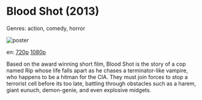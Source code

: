 # Blood Shot (2013)

Genres: action, comedy, horror

![poster](http://image.tmdb.org/t/p/w500/zoG1f6fN9TjrsFdJnxrHAZFxvoY.jpg)

en:
  [720p](magnet:?xt=urn:btih:cc1b15c74c0bb0078d1873d73370bdbb578cd9ff&dn=Blood+Shot+%282013%29+720p+BrRip+x264+-+YIFY&tr=udp%3A%2F%2Ftracker.openbittorrent.com%3A80%2Fannounce&tr=udp%3A%2F%2Fglotorrents.pw%3A6969%2Fannounce&tr=udp%3A%2F%2Ftracker.openbittorrent.com%3A80%2Fannounce&tr=udp%3A%2F%2Ftracker.opentrackr.org%3A1337%2Fannounce&tr=udp%3A%2F%2Fzer0day.to%3A1337%2Fannounce&tr=udp%3A%2F%2Ftracker.coppersurfer.tk%3A6969%2Fannounce)
  [1080p](magnet:?xt=urn:btih:946a3ce282a6bba64708c9236359c56524ec5402&dn=Blood+Shot+%282013%29+1080p+BrRip+x264+-+YIFY&tr=udp%3A%2F%2Ftracker.openbittorrent.com%3A80%2Fannounce&tr=udp%3A%2F%2Fglotorrents.pw%3A6969%2Fannounce&tr=udp%3A%2F%2Ftracker.openbittorrent.com%3A80%2Fannounce&tr=udp%3A%2F%2Ftracker.opentrackr.org%3A1337%2Fannounce&tr=udp%3A%2F%2Fzer0day.to%3A1337%2Fannounce&tr=udp%3A%2F%2Ftracker.coppersurfer.tk%3A6969%2Fannounce)
  


Based on the award winning short film, Blood Shot is the story of a cop named Rip whose life falls apart as he chases a terminator-like vampire, who happens to be a hitman for the CIA. They must join forces to stop a terrorist cell before its too late, battling through obstacles such as a harem, giant eunuch, demon-genie, and even explosive midgets.